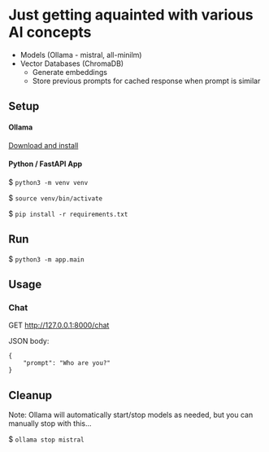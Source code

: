 # Just getting aquainted with various AI concepts
- Models (Ollama - mistral, all-minilm)
- Vector Databases (ChromaDB)
    - Generate embeddings
    - Store previous prompts for cached response when prompt is similar

## Setup

#### Ollama
[Download and install](https://ollama.com/)

#### Python / FastAPI App

$ `python3 -m venv venv`

$ `source venv/bin/activate`

$ `pip install -r requirements.txt`

## Run

$ `python3 -m app.main`

## Usage

### Chat

GET http://127.0.0.1:8000/chat

JSON body:
```
{
    "prompt": "Who are you?"
}
```

## Cleanup
Note: Ollama will automatically start/stop models as needed, but you can manually stop with this...

$ `ollama stop mistral`